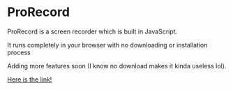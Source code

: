 # ProRecord

ProRecord is a screen recorder which is built in JavaScript.

It runs completely in your browser with no downloading or installation process

Adding more features soon (I know no download makes it kinda useless lol).

[Here is the link!](https://pro-record.netlify.app)
